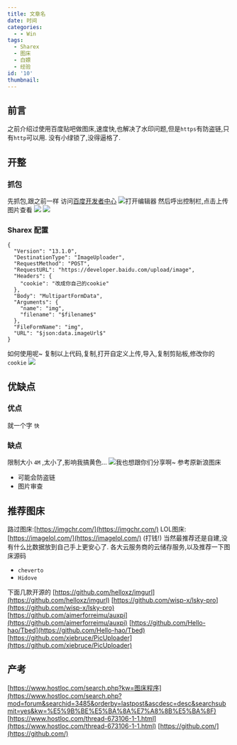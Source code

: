 ```yaml
---
title: 文章名
date: 时间
categories:
  - - Win
tags:
  - Sharex
  - 图床
  - 白嫖
  - 经验
id: '10'
thumbnail:
---
```



## 前言

之前介绍过使用百度贴吧做图床,速度快,也解决了水印问题,但是`https`有防盗链,只有`http`可以用. 没有小绿锁了,没得逼格了.

## 开整

### 抓包

先抓包,跟之前一样 访问[百度开发者中心](https://developer.baidu.com/) ![打开编辑器](https://cdn.uzz5.com/imgs/2021/02/27/j8NhmIwB.webp "打开编辑器") 然后呼出控制栏,点击上传图片查看 ![](https://cdn.uzz5.com/imgs/2021/02/27/v11fQSw4.webp) ![](https://cdn.uzz5.com/imgs/2021/02/27/i3KA8Ibl.webp)

### Sharex 配置

```
{
  "Version": "13.1.0",
  "DestinationType": "ImageUploader",
  "RequestMethod": "POST",
  "RequestURL": "https://developer.baidu.com/upload/image",
  "Headers": {
    "cookie": "改成你自己的cookie"
  },
  "Body": "MultipartFormData",
  "Arguments": {
    "name": "img",
    "filename": "$filename$"
  },
  "FileFormName": "img",
  "URL": "$json:data.imageUrl$"
}
```

如何使用呢~ 复制以上代码,复制,打开自定义上传,导入,复制剪贴板,修改你的`cookie` ![](https://cdn.uzz5.com/imgs/2021/02/27/hRuZ7yWI.webp)

## 优缺点

### 优点

就一个字 `快`

### 缺点

限制大小 `4M` ,太小了,影响我搞黄色... ![我也想跟你们分享啊~](https://cdn.uzz5.com/imgs/2021/02/27/JMuGWcPf.webp "我也想跟你们分享啊~") 参考原新浪图床

*   可能会防盗链
*   图片审查

## 推荐图床

路过图床:[https://imgchr.com/](https://imgchr.com/) LOL图床:[https://imagelol.com/](https://imagelol.com/) (打钱!) 当然最推荐还是自建,没有什么比数据放到自己手上更安心了. 各大云服务商的云储存服务,以及推荐一下图床源码

*   `cheverto`
*   `Hidove`

下面几款开源的 [https://github.com/helloxz/imgurl](https://github.com/helloxz/imgurl) [https://github.com/wisp-x/lsky-pro](https://github.com/wisp-x/lsky-pro) [https://github.com/aimerforreimu/auxpi](https://github.com/aimerforreimu/auxpi) [https://github.com/Hello-hao/Tbed](https://github.com/Hello-hao/Tbed) [https://github.com/xiebruce/PicUploader](https://github.com/xiebruce/PicUploader)

## 产考

[https://www.hostloc.com/search.php?kw=图床程序](https://www.hostloc.com/search.php?mod=forum&searchid=3485&orderby=lastpost&ascdesc=desc&searchsubmit=yes&kw=%E5%9B%BE%E5%BA%8A%E7%A8%8B%E5%BA%8F) [https://www.hostloc.com/thread-673106-1-1.html](https://www.hostloc.com/thread-673106-1-1.html) [https://github.com/](https://github.com/)